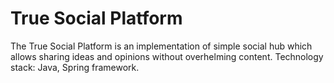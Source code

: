 # True Social Platform
The True Social Platform is an implementation of simple social hub which allows sharing ideas and opinions without overhelming content. 
Technology stack: Java, Spring framework.
